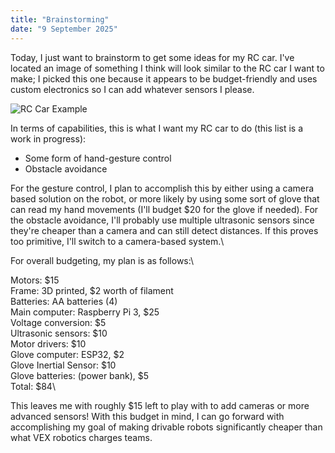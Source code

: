 ```yaml
---
title: "Brainstorming"
date: "9 September 2025"
---
```


Today, I just want to brainstorm to get some ideas for my RC car. I've located an image of something I think will look similar to the RC car I want to make; I picked this one because it appears to be budget-friendly and uses custom electronics so I can add whatever sensors I please.

![RC Car Example](/images/1.jpg)

In terms of capabilities, this is what I want my RC car to do (this list is a work in progress):

- Some form of hand-gesture control
- Obstacle avoidance

For the gesture control, I plan to accomplish this by either using a camera based solution on the robot, or more likely by using some sort of glove that can read my hand movements (I'll budget $20 for the glove if needed). For the obstacle avoidance, I'll probably use multiple ultrasonic sensors since they're cheaper than a camera and can still detect distances. If this proves too primitive, I'll switch to a camera-based system.\

For overall budgeting, my plan is as follows:\

Motors: $15\
Frame: 3D printed, $2 worth of filament\
Batteries: AA batteries (4)\
Main computer: Raspberry Pi 3, $25\
Voltage conversion: $5\
Ultrasonic sensors: $10\
Motor drivers: $10\
Glove computer: ESP32, $2\
Glove Inertial Sensor: $10\
Glove batteries: (power bank), $5\
Total: $84\

This leaves me with roughly $15 left to play with to add cameras or more advanced sensors! With this budget in mind, I can go forward with accomplishing my goal of making drivable robots significantly cheaper than what VEX robotics charges teams.